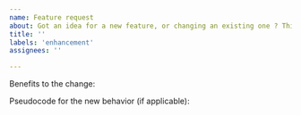 ```yaml
---
name: Feature request
about: Got an idea for a new feature, or changing an existing one ? This is the place.
title: ''
labels: 'enhancement'
assignees: ''

---
```

<!--Provide a brief description of what you'd like to change and why-->


<!--Please fill in the following information, to the best of your ability-->

Benefits to the change:

Pseudocode for the new behavior (if applicable):

```python

```
